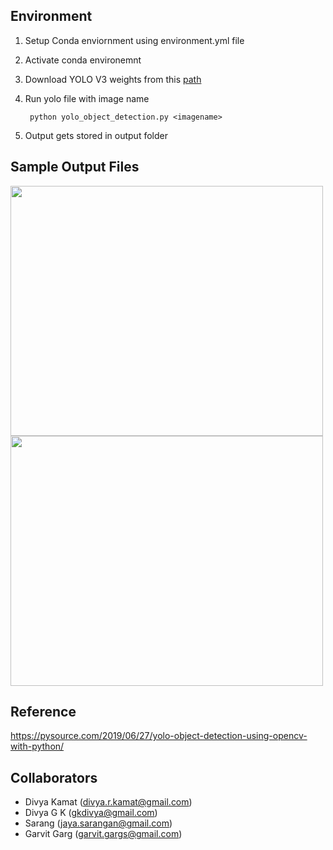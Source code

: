 ## Environment
1. Setup Conda enviornment using environment.yml file
2. Activate conda environemnt 
3. Download YOLO V3 weights from this [path](https://pjreddie.com/media/files/yolov3.weights)
4. Run yolo file with image name 
              
        python yolo_object_detection.py <imagename>
6. Output gets stored in output folder

## Sample Output Files

<img src="https://user-images.githubusercontent.com/42609155/127754845-45a92c34-5906-4c19-b45f-3e209266d733.jpg" width=500 height=400/>

<img src="https://user-images.githubusercontent.com/42609155/127754832-1bbcdffa-c416-404c-9501-ab8eaf6338f3.png" width=500 height=400/>


## Reference

https://pysource.com/2019/06/27/yolo-object-detection-using-opencv-with-python/ </br>


## Collaborators
- Divya Kamat (divya.r.kamat@gmail.com)
- Divya G K (gkdivya@gmail.com)
- Sarang (jaya.sarangan@gmail.com)
- Garvit Garg (garvit.gargs@gmail.com)
